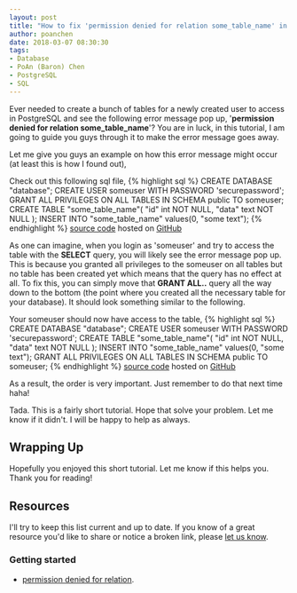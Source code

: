 ```yaml
---
layout: post
title: "How to fix 'permission denied for relation some_table_name' in PostgreSQL?"
author: poanchen
date: 2018-03-07 08:30:30
tags:
- Database
- PoAn (Baron) Chen
- PostgreSQL
- SQL
---
```

Ever needed to create a bunch of tables for a newly created user to access in PostgreSQL and see the following error message pop up, '**permission denied for relation some_table_name**'? You are in luck, in this tutorial, I am going to guide you guys through it to make the error message goes away.

Let me give you guys an example on how this error message might occur (at least this is how I found out),

Check out this following sql file,
{% highlight sql %}
  CREATE DATABASE "database";
  CREATE USER someuser WITH PASSWORD 'securepassword';
  GRANT ALL PRIVILEGES ON ALL TABLES IN SCHEMA public TO someuser;
  CREATE TABLE "some_table_name"(
    "id" int NOT NULL,
    "data" text NOT NULL
  );
  INSERT INTO "some_table_name" values(0, "some text");
{% endhighlight %}
<a href="https://github.com/poanchen/code-for-blog/blob/master/2018/03/07/How-to-fix-permission-denied-for-relation-some_table_name-in-PostgreSQL/userUnableToAccess.sql" target="_blank">source code</a> hosted on <a href="https://github.com" target="_blank">GitHub</a>

As one can imagine, when you login as 'someuser' and try to access the table with the **SELECT** query, you will likely see the error message pop up. This is because you granted all privileges to the someuser on all tables but no table has been created yet which means that the query has no effect at all. To fix this, you can simply move that **GRANT ALL..** query all the way down to the bottom (the point where you created all the necessary table for your database). It should look something similar to the following.

Your someuser should now have access to the table,
{% highlight sql %}
  CREATE DATABASE "database";
  CREATE USER someuser WITH PASSWORD 'securepassword';
  CREATE TABLE "some_table_name"(
    "id" int NOT NULL,
    "data" text NOT NULL
  );
  INSERT INTO "some_table_name" values(0, "some text");
  GRANT ALL PRIVILEGES ON ALL TABLES IN SCHEMA public TO someuser;
{% endhighlight %}
<a href="https://github.com/poanchen/code-for-blog/blob/master/2018/03/07/How-to-fix-permission-denied-for-relation-some_table_name-in-PostgreSQL/userableToAccess.sql" target="_blank">source code</a> hosted on <a href="https://github.com" target="_blank">GitHub</a>

As a result, the order is very important. Just remember to do that next time haha!

Tada. This is a fairly short tutorial. Hope that solve your problem. Let me know if it didn't. I will be happy to help as always.

## Wrapping Up

Hopefully you enjoyed this short tutorial. Let me know if this helps you. Thank you for reading!

## Resources

I'll try to keep this list current and up to date. If you know of a great resource you'd like to share or notice a broken link, please [let us know](https://github.com/poanchen/poanchen.github.io/issues).

### Getting started

* [permission denied for relation](http://www.postgresql-archive.org/permission-denied-for-relation-td5789674.html).
